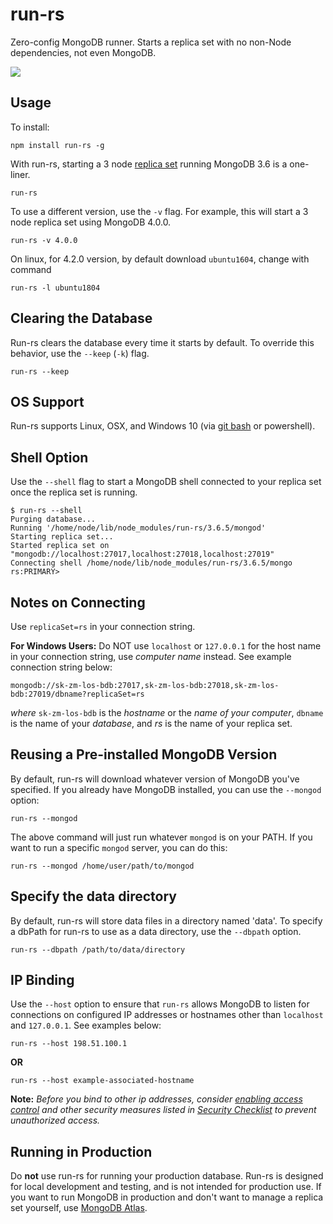 # run-rs

Zero-config MongoDB runner. Starts a replica set with no non-Node dependencies, not even MongoDB.

<img src="https://raw.githubusercontent.com/vkarpov15/run-rs/master/images/logo.png">

## Usage

To install:

```
npm install run-rs -g
```

With run-rs, starting a 3 node [replica set](https://docs.mongodb.com/manual/tutorial/deploy-replica-set/) running MongoDB 3.6 is a one-liner.

```
run-rs
```

To use a different version, use the `-v` flag. For example, this will start a 3 node replica set using MongoDB 4.0.0.

```
run-rs -v 4.0.0
```

On linux, for 4.2.0 version, by default download `ubuntu1604`, change with command

```
run-rs -l ubuntu1804
```

## Clearing the Database

Run-rs clears the database every time it starts by default. To override this behavior, use the `--keep` (`-k`) flag.

```
run-rs --keep
```

## OS Support

Run-rs supports Linux, OSX, and Windows 10 (via [git bash](https://git-scm.com/downloads) or powershell).

## Shell Option

Use the `--shell` flag to start a MongoDB shell connected to your replica
set once the replica set is running.

```
$ run-rs --shell
Purging database...
Running '/home/node/lib/node_modules/run-rs/3.6.5/mongod'
Starting replica set...
Started replica set on "mongodb://localhost:27017,localhost:27018,localhost:27019"
Connecting shell /home/node/lib/node_modules/run-rs/3.6.5/mongo
rs:PRIMARY>
```

## Notes on Connecting

Use `replicaSet=rs` in your connection string.

**For Windows Users:** Do NOT use `localhost` or `127.0.0.1` for the host name in your connection string, use *computer name* instead. See example connection string below:

```
mongodb://sk-zm-los-bdb:27017,sk-zm-los-bdb:27018,sk-zm-los-bdb:27019/dbname?replicaSet=rs
```
*where* `sk-zm-los-bdb` is the *hostname* or the *name of your computer*, `dbname` is the name of your *database*, and *rs* is the name of your replica set.

## Reusing a Pre-installed MongoDB Version

By default, run-rs will download whatever version of MongoDB you've specified. If you already have MongoDB installed, you can use the `--mongod` option:

```
run-rs --mongod
```

The above command will just run whatever `mongod` is on your PATH. If you want to run a specific `mongod` server, you can do this:

```
run-rs --mongod /home/user/path/to/mongod
```

## Specify the data directory

By default, run-rs will store data files in a directory named 'data'. To specify a dbPath for run-rs to use as a data directory, use the `--dbpath` option.

```
run-rs --dbpath /path/to/data/directory
```

## IP Binding

Use the `--host` option to ensure that `run-rs` allows MongoDB to listen for connections on configured IP addresses or hostnames other than `localhost` and `127.0.0.1`. See examples below:

```
run-rs --host 198.51.100.1
````
**OR**
```
run-rs --host example-associated-hostname
```
**Note:** *Before you bind to other ip addresses, consider [enabling access control](https://docs.mongodb.com/manual/administration/security-checklist/#checklist-auth) and other security measures listed in [Security Checklist](https://docs.mongodb.com/manual/administration/security-checklist/) to prevent unauthorized access.*

## Running in Production

Do **not** use run-rs for running your production database. Run-rs is designed
for local development and testing, and is not intended for production use.
If you want to run MongoDB in production and don't want to manage a replica
set yourself, use [MongoDB Atlas](https://www.mongodb.com/cloud/atlas).

